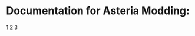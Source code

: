 
# Documentation for Asteria Modding:

[1](./gettingstarted/index.md)
[2](./scriptabletypes/index.md)
[3](./deployingyourfirstmod/index.md)
